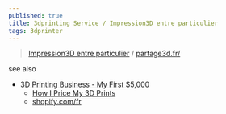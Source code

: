 ```yaml
---
published: true
title: 3dprinting Service / Impression3D entre particulier
tags: 3dprinter
---
```

> [Impression3D entre particulier](https://yduf.github.io/3dprint-service/) / [partage3d.fr/](https://www.partage3d.fr/)

see also
- [3D Printing Business - My First $5,000 ](https://www.youtube.com/watch?v=PVGLlToAO28&list=LL&index=33)
	- [How I Price My 3D Prints](https://youtu.be/oN_LGaWKWNI?t=181)
    - [shopify.com/fr](https://www.shopify.com/fr)
